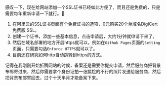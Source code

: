 感叹一下，现在给网站添加一个SSL证书已经如此方便了，而且还是免费的，只是需要每年重新申请一下就行。:100:

1. 在阿里云的SSL证书页面有个免费证书的选项，0元购买20个单域名DigiCert 免费版 SSL。
2. 创建一个证书，添加一些基本信息，点击申请后，大约1分钟就申请下来了。
3. 然后在域名部署的地方开启https就可以，例如在`Github Pages`页面的`Setting`页面，只需要勾选`Enforce HTTPS`就可以了。
4. 目前还在研究如何http自动跳转到https的方式。

记得在我刚刚开始折腾网站的时候，备案还是需要你提交申请，然后服务商把背景布邮寄过来，然后你需要拿个身份证拍一张尴尬的不行的照片发送给服务商，然后把背景布邮寄回去，过个十天半月才能备案下来。
